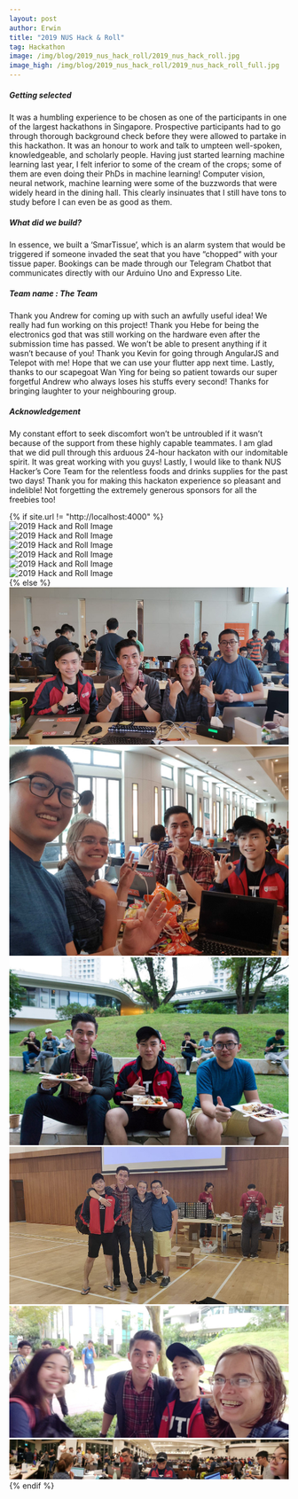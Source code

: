 ```yaml
---
layout: post
author: Erwin
title: "2019 NUS Hack & Roll"
tag: Hackathon
image: /img/blog/2019_nus_hack_roll/2019_nus_hack_roll.jpg
image_high: /img/blog/2019_nus_hack_roll/2019_nus_hack_roll_full.jpg
---
```


##### Getting selected
It was a humbling experience to be chosen as one of the participants in one of the largest hackathons in Singapore. Prospective participants had to go through thorough background check before they were allowed to partake in this hackathon. It was an honour to work and talk to umpteen well-spoken, knowledgeable, and scholarly people. Having just started learning machine learning last year, I felt inferior to some of the cream of the crops; some of them are even doing their PhDs in machine learning! Computer vision, neural network, machine learning were some of the buzzwords that were widely heard in the dining hall. This clearly insinuates that I still have tons to study before I can even be as good as them.

##### What did we build?
In essence, we built a ‘SmarTissue’, which is an alarm system that would be triggered if someone invaded the seat that you have “chopped“ with your tissue paper. Bookings can be made through our Telegram Chatbot that communicates directly with our Arduino Uno and Expresso Lite.

##### Team name : The Team
Thank you Andrew for coming up with such an awfully useful idea! We really had fun working on this project! Thank you Hebe for being the electronics god that was still working on the hardware even after the submission time has passed. We won’t be able to present anything if it wasn’t because of you! Thank you Kevin for going through AngularJS and Telepot with me! Hope that we can use your flutter app next time. Lastly, thanks to our scapegoat Wan Ying for being so patient towards our super forgetful Andrew who always loses his stuffs every second! Thanks for bringing laughter to your neighbouring group.

##### Acknowledgement
My constant effort to seek discomfort won’t be untroubled if it wasn’t because of the support from these highly capable teammates. I am glad that we did pull through this arduous 24-hour hackaton with our indomitable spirit. It was great working with you guys!
Lastly, I would like to thank NUS Hacker’s Core Team for the relentless foods and drinks supplies for the past two days! Thank you for making this hackaton experience so pleasant and indelible! Not forgetting the extremely generous sponsors for all the freebies too!

<div class="container">
	<div class="row">
		<div class="col-sm-12 col-md-12 portfolio-block">
			{% if site.url != "http://localhost:4000" %}
				<div class="owl-carousel portfolio-page-carousel">
					<div class="item">
						<img src="{{ "/img/blog/2019_nus_hack_roll/image1.jpg" | prepend: site.baseurl | prepend: site.github_repository | prepend: "/" | prepend: site.url }}" alt="2019 Hack and Roll Image" />
					</div>
					<div class="item">
						<img src="{{ "/img/blog/2019_nus_hack_roll/image2.jpg" | prepend: site.baseurl | prepend: site.github_repository | prepend: "/" | prepend: site.url }}" alt="2019 Hack and Roll Image" />
					</div>
					<div class="item">
						<img src="{{ "/img/blog/2019_nus_hack_roll/image3.jpg" | prepend: site.baseurl | prepend: site.github_repository | prepend: "/" | prepend: site.url }}" alt="2019 Hack and Roll Image" />
					</div>
					<div class="item">
						<img src="{{ "/img/blog/2019_nus_hack_roll/image4.jpg" | prepend: site.baseurl | prepend: site.github_repository | prepend: "/" | prepend: site.url }}" alt="2019 Hack and Roll Image" />
					</div>
					<div class="item">
						<img src="{{ "/img/blog/2019_nus_hack_roll/image5.jpg" | prepend: site.baseurl | prepend: site.github_repository | prepend: "/" | prepend: site.url }}" alt="2019 Hack and Roll Image" />
					</div>
					<div class="item">
						<img src="{{ "/img/blog/2019_nus_hack_roll/image6.jpg" | prepend: site.baseurl | prepend: site.github_repository | prepend: "/" | prepend: site.url }}" alt="2019 Hack and Roll Image" />
					</div>
				</div>
				<script src="{{ "/js/jquery-2.1.3.min.js" | prepend: site.baseurl | prepend: site.github_repository | prepend: "/" | prepend: site.url }}"></script>
				<script src="{{ "/js/imagesloaded.pkgd.min.js" | prepend: site.baseurl | prepend: site.github_repository | prepend: "/" | prepend: site.url }}"></script>
				<script src="{{ "/js/owl.carousel.min.js" | prepend: site.baseurl | prepend: site.github_repository | prepend: "/" | prepend: site.url }}"></script>
			{% else %}
				<div class="owl-carousel portfolio-page-carousel">
					<div class="item">
						<img src="/img/blog/2019_nus_hack_roll/image1.jpg" alt="2019 Hack and Roll Image" />
					</div>
					<div class="item">
						<img src="/img/blog/2019_nus_hack_roll/image2.jpg" alt="2019 Hack and Roll Image" />
					</div>
					<div class="item">
						<img src="/img/blog/2019_nus_hack_roll/image3.jpg" alt="2019 Hack and Roll Image" />
					</div>
					<div class="item">
						<img src="/img/blog/2019_nus_hack_roll/image4.jpg" alt="2019 Hack and Roll Image" />
					</div>
					<div class="item">
						<img src="/img/blog/2019_nus_hack_roll/image5.jpg" alt="2019 Hack and Roll Image" />
					</div>
					<div class="item">
						<img src="/img/blog/2019_nus_hack_roll/image6.jpg" alt="2019 Hack and Roll Image" />
					</div>
				</div>
				<script src="/js/jquery-2.1.3.min.js"></script>
				<script src="/js/imagesloaded.pkgd.min.js"></script>
				<script src='/js/owl.carousel.min.js'></script>
			{% endif %}
			<script type="text/javascript">
				jQuery(document).ready(function($){
					$('.portfolio-page-carousel').imagesLoaded(function(){
						$('.portfolio-page-carousel').owlCarousel({
							smartSpeed:1200,
							items: 1,
							loop: true,
							dots: true,
							nav: true,
							navText: false,
							margin: 10,
							autoHeight:true
						});
					});
				});
			</script>
		</div>
	</div>
</div>